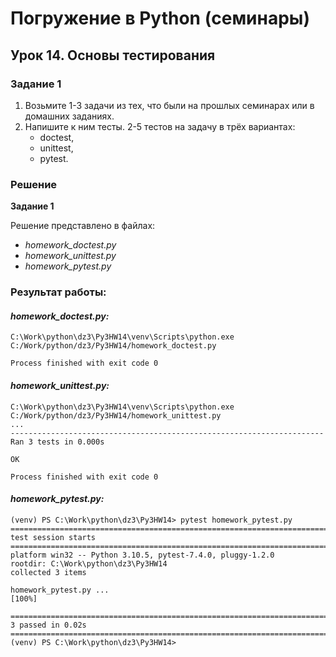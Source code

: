 # Погружение в Python (семинары)
## Урок 14. Основы тестирования

### Задание 1

1. Возьмите 1-3 задачи из тех, что были на прошлых семинарах или в домашних заданиях.
2. Напишите к ним тесты. 2-5 тестов на задачу в трёх вариантах:
   - doctest,
   - unittest,
   - pytest.



### Решение
**Задание 1**

Решение представлено в файлах:
- *homework_doctest.py*
- *homework_unittest.py*
- *homework_pytest.py*

### Результат работы:

#### *homework_doctest.py:*
   
    C:\Work\python\dz3\Py3HW14\venv\Scripts\python.exe C:/Work/python/dz3/Py3HW14/homework_doctest.py
    
    Process finished with exit code 0

#### *homework_unittest.py:*

    C:\Work\python\dz3\Py3HW14\venv\Scripts\python.exe C:/Work/python/dz3/Py3HW14/homework_unittest.py
    ...
    ----------------------------------------------------------------------
    Ran 3 tests in 0.000s

    OK

    Process finished with exit code 0

#### *homework_pytest.py:*

    (venv) PS C:\Work\python\dz3\Py3HW14> pytest homework_pytest.py
    ========================================================================================= test session starts =========================================================================================
    platform win32 -- Python 3.10.5, pytest-7.4.0, pluggy-1.2.0
    rootdir: C:\Work\python\dz3\Py3HW14
    collected 3 items                                                                                                                                                                                      

    homework_pytest.py ...                                                                                                                                                                           [100%] 

    ========================================================================================== 3 passed in 0.02s ========================================================================================== 
    (venv) PS C:\Work\python\dz3\Py3HW14> 
